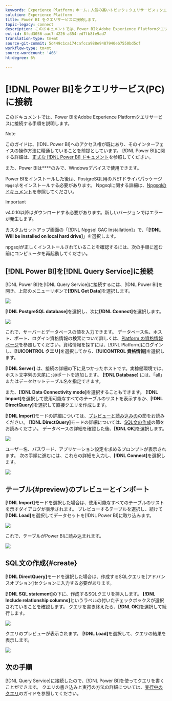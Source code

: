 ```yaml
---
keywords: Experience Platform；ホーム；人気の高いトピック；クエリサービス；クエリサービス；Power BI；パワーバイ；クエリサービスに接続；
solution: Experience Platform
title: Power BI をクエリサービスに接続します。
topic-legacy: connect
description: このドキュメントでは、Power BIとAdobe Experience Platformクエリサービスを接続する手順について説明します。
exl-id: 8fcd3056-aac7-4226-a354-ed7fb8fe9ad7
translation-type: tm+mt
source-git-commit: 5d449c1ca174cafcca988e9487940eb7550bd5cf
workflow-type: tm+mt
source-wordcount: '466'
ht-degree: 6%

---
```


# [!DNL Power BI]をクエリサービス(PC)に接続

このドキュメントでは、Power BIをAdobe Experience Platformクエリサービスに接続する手順を説明します。

>[!NOTE]
>
> このガイドは、[!DNL Power BI]へのアクセス権が既にあり、そのインターフェイスの操作方法に精通していることを前提としています。 [!DNL Power BI]に関する詳細は、[正式な [!DNL Power BI] ドキュメント](https://docs.looker.com/)を参照してください。
>
> また、Power BIは&#x200B;****&#x200B;のみで、Windowsデバイスで使用できます。

Power BIをインストールした後は、PostgreSQL用の.NETドライバパッケージ`Npgsql`をインストールする必要があります。 Npgsqlに関する詳細は、[Npgsqlのドキュメント](https://www.npgsql.org/doc/index.html)を参照してください。

>[!IMPORTANT]
>
>v4.0.10以降はダウンロードする必要があります。新しいバージョンではエラーが発生します。

カスタムセットアップ画面の「[!DNL Npgsql GAC Installation]」で、「**[!DNL Will be installed on local hard drive]**」を選択します。

npgsqlが正しくインストールされていることを確認するには、次の手順に進む前にコンピュータを再起動してください。

## [!DNL Power BI]を[!DNL Query Service]に接続

[!DNL Power BI]を[!DNL Query Service]に接続するには、[!DNL Power BI]を開き、上部のメニューリボンで&#x200B;**[!DNL Get Data]**&#x200B;を選択します。

![](../images/clients/power-bi/open-power-bi.png)

**[!DNL PostgreSQL database]**&#x200B;を選択し、次に&#x200B;**[!DNL Connect]**&#x200B;を選択します。

![](../images/clients/power-bi/get-data.png)

これで、サーバーとデータベースの値を入力できます。 データベース名、ホスト、ポート、ログイン資格情報の検索について詳しくは、[Platform の資格情報ページ](https://platform.adobe.com/query/configuration)を参照してください。資格情報を探すには、[!DNL Platform]にログインし、**[!UICONTROL クエリ]**&#x200B;を選択してから、**[!UICONTROL 資格情報]**&#x200B;を選択します。

**[!DNL Server]** は、接続の詳細の下に見つかったホストです。実稼働環境では、ホスト文字列の末尾に`:80`ポートを追加します。 **[!DNL Database]** には、「all」またはデータセットテーブル名を指定できます。

また、**[!DNL Data Connectivity mode]**&#x200B;を選択することもできます。 **[!DNL Import]**&#x200B;を選択して使用可能なすべてのテーブルのリストを表示するか、**[!DNL DirectQuery]**&#x200B;を選択して直接クエリを作成します。

**[!DNL Import]**&#x200B;モードの詳細については、[プレビューと読み込みの](#preview)の節をお読みください。 **[!DNL DirectQuery]**&#x200B;モードの詳細については、[SQL文の作成](#create)の節をお読みください。 データベースの詳細を確認した後、**[!DNL OK]**&#x200B;を選択します。

![](../images/clients/power-bi/connectivity-mode.png)

ユーザー名、パスワード、アプリケーション設定を求めるプロンプトが表示されます。 次の手順に進むには、これらの詳細を入力し、**[!DNL Connect]**&#x200B;を選択します。

![](../images/clients/power-bi/import-mode.png)

## テーブル{#preview}のプレビューとインポート

**[!DNL Import]**&#x200B;モードを選択した場合は、使用可能なすべてのテーブルのリストを示すダイアログが表示されます。 プレビューするテーブルを選択し、続けて&#x200B;**[!DNL Load]**&#x200B;を選択してデータセットを[!DNL Power BI]に取り込みます。

![](../images/clients/power-bi/preview-table.png)

これで、テーブルがPower BIに読み込まれます。

![](../images/clients/power-bi/import-table.png)

## SQL文の作成{#create}

**[!DNL DirectQuery]**&#x200B;モードを選択した場合は、作成するSQLクエリを[アドバンスオプション]セクションに入力する必要があります。

**[!DNL SQL statement]**&#x200B;の下に、作成するSQLクエリを挿入します。 **[!DNL Include relationship columns]**&#x200B;というラベルの付いたチェックボックスが選択されていることを確認します。 クエリを書き終えたら、**[!DNL OK]**&#x200B;を選択して続行します。

![](../images/clients/power-bi/direct-query-mode.png)

クエリのプレビューが表示されます。 **[!DNL Load]**&#x200B;を選択して、クエリの結果を表示します。

![](../images/clients/power-bi/preview-direct-query.png)

## 次の手順

[!DNL Query Service]に接続したので、[!DNL Power BI]を使ってクエリを書くことができます。 クエリの書き込みと実行の方法の詳細については、[実行中のクエリ](../best-practices/writing-queries.md)のガイドを参照してください。
